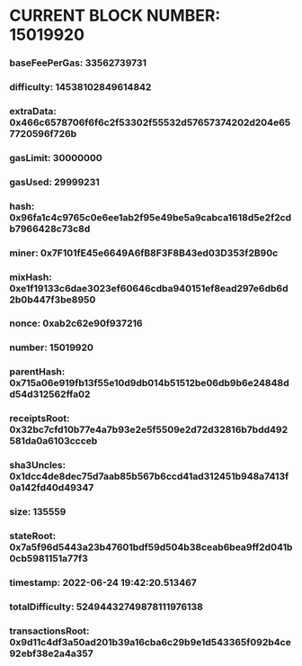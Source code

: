 # CURRENT BLOCK NUMBER: 15019920

### baseFeePerGas: 33562739731
### difficulty: 14538102849614842
### extraData: 0x466c6578706f6f6c2f53302f55532d57657374202d204e657720596f726b
### gasLimit: 30000000
### gasUsed: 29999231
### hash: 0x96fa1c4c9765c0e6ee1ab2f95e49be5a9cabca1618d5e2f2cdb7966428c73c8d
### miner: 0x7F101fE45e6649A6fB8F3F8B43ed03D353f2B90c
### mixHash: 0xe1f19133c6dae3023ef60646cdba940151ef8ead297e6db6d2b0b447f3be8950
### nonce: 0xab2c62e90f937216
### number: 15019920
### parentHash: 0x715a06e919fb13f55e10d9db014b51512be06db9b6e24848dd54d312562ffa02
### receiptsRoot: 0x32bc7cfd10b77e4a7b93e2e5f5509e2d72d32816b7bdd492581da0a6103ccceb
### sha3Uncles: 0x1dcc4de8dec75d7aab85b567b6ccd41ad312451b948a7413f0a142fd40d49347
### size: 135559
### stateRoot: 0x7a5f96d5443a23b47601bdf59d504b38ceab6bea9ff2d041b0cb5981151a77f3
### timestamp: 2022-06-24 19:42:20.513467
### totalDifficulty: 52494432749878111976138
### transactionsRoot: 0x9d11c4df3a50ad201b39a16cba6c29b9e1d543365f092b4ce92ebf38e2a4a357

